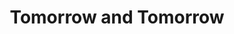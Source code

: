 ---
title: Tomorrow and Tomorrow
year: 1938
opening_date: 1938-02-15
closing_date: 1938-02-17
layout: productions
featured_image: 
image_caption:
image_credit:
playbill: 
category: 
Theatre: Theatre Jacksonville
Venue: Little Theatre
Playwright: Philip Barry
cast:
  Christian Redman: Larry Lovett
  Ella: Susan McRae
  Eve Redman: Edre Ferguson
  Gail Redman: Stokes Perry
  Jane: Grace Martin
  Miss Blake: June Stoy
  Miss Frazer: Mildred Perry
  Music: Henry Cornely
  Nicholas Hay: Frank Heintz
  Samuel Gillespie: Wilbur Jobe
  Walter Burke: Phil May
crew:
  Director: Huron L. Blyden
  Lighting: Earl DeFlorin
  Props: Maxine Swisher
  Staging:
    - Herbert Swisher
    - Margaret Pumpelly
    - Mary Courtney
orchestra:
external_links:
---